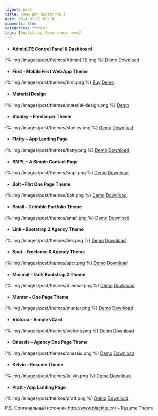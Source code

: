 ```yaml
---
layout: post
title: Темы для Bootstrap 3
date: 2014-01-21 00:18
comments: true
categories: fronted
tags: [bootstrap, бесплатные темы]
---
```


+ #### AdminLTE Control Panel & Dashboard
{% img /images/post/themes/AdminLTE.png %}
[Demo](http://almsaeedstudio.com/preview/)
[Download](https://github.com/almasaeed2010/AdminLTE)
<!-- more -->

+ #### First - Mobile First Web App Theme
{% img /images/post/themes/first.png %}
[Buy](http://themeforest.net/item/first-mobile-first-web-app-theme/5002403?WT.ac=portfolio_item&WT.seg_1=portfolio_item&WT.z_author=Flatfull)
[Demo](http://flatfull.com/themes/first/index.html)

+ #### Material Design
{% img /images/post/themes/material-design.png %}
[Demo](https://fezvrasta.github.io/bootstrap-material-design/)


+ #### Stanley – Freelancer Theme
{% img /images/post/themes/stanley.png %}
[Demo](http://blacktie.co/demo/stanley/)
[Download](http://bit.ly/1eRSs8n)

+ #### Flatty – App Landing Page
{% img /images/post/themes/flatty.png %}
[Demo](http://blacktie.co/demo/flatty/)
[Download](http://bit.ly/18QS8X2)

+ #### SMPL – A Simple Contact Page
{% img /images/post/themes/smpl.png %}
[Demo](http://blacktie.co/demo/smpl/)
[Download](http://bit.ly/1gBAjzO)

+ #### Bolt – Flat One Page Theme
{% img /images/post/themes/bolt.png %}
[Demo](http://blacktie.co/demo/bolt/)
[Download](http://bit.ly/1eve3Er)

+ #### Small – Dribbble Portfolio Theme
{% img /images/post/themes/small.png %}
[Demo](http://blacktie.co/demo/small/)
[Download](http://bit.ly/1fEate0)

+ #### Link – Bootstrap 3 Agency Theme
{% img /images/post/themes/link.png %}
[Demo](http://blacktie.co/demo/link/)
[Download](http://bit.ly/1i0HRLk)

+ #### Spot – Freelance & Agency Theme
{% img /images/post/themes/spot.png %}
[Demo](http://blacktie.co/demo/spot/)
[Download](http://bit.ly/16PuFBr)

+ #### Minimal – Dark Bootstrap 3 Theme
{% img /images/post/themes/minimal.png %}
[Demo](http://blacktie.co/demo/minimal/)
[Download](http://bit.ly/1h1qJay)

+ #### Munter – One Page Theme
{% img /images/post/themes/munter.png %}
[Demo](http://blacktie.co/demo/munter/)
[Download](http://bit.ly/17549aE)

+ #### Victoria – Simple vCard
{% img /images/post/themes/victoria.png %}
[Demo](http://blacktie.co/demo/victoria/)
[Download](http://bit.ly/1evXlo0)

+ #### Onassis – Agency One Page Theme
{% img /images/post/themes/onassis.png %}
[Demo](http://blacktie.co/demo/onassis/)
[Download](http://bit.ly/17ipauW)

+ #### Kelvin – Resume Theme
{% img /images/post/themes/kelvin.png %}
[Demo](http://blacktie.co/demo/kelvin/)
[Download](http://bit.ly/19mILw1)

+ #### Pratt – App Landing Page
{% img /images/post/themes/pratt.png %}
[Demo](http://blacktie.co/demo/pratt/)
[Download](http://bit.ly/1g3Bskf)

P.S. Оригинальный источник http://www.blacktie.co/ – Resume Theme
